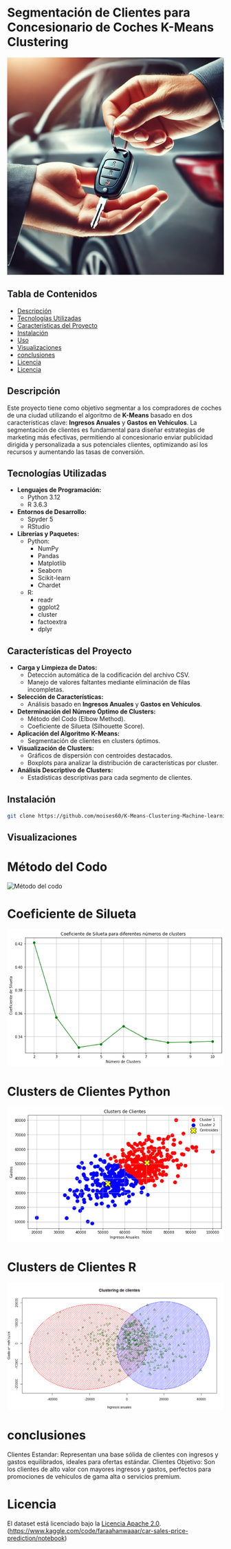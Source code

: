 # Segmentación de Clientes para Concesionario de Coches K-Means Clustering

![Logo del Proyecto](assets/logo.png)

## Tabla de Contenidos
- [Descripción](#descripción)
- [Tecnologías Utilizadas](#tecnologías-utilizadas)
- [Características del Proyecto](#características-del-proyecto)
- [Instalación](#instalación)
- [Uso](#uso)
- [Visualizaciones](#visualizaciones)
- [conclusiones](#conclusiones)
- [Licencia](#licencia)
- [Licencia](#licencia)

## Descripción

Este proyecto tiene como objetivo segmentar a los compradores de coches de una ciudad utilizando el algoritmo de **K-Means** basado en dos características clave: **Ingresos Anuales** y **Gastos en Vehículos**. 
La segmentación de clientes es fundamental para diseñar estrategias de marketing más efectivas, permitiendo al concesionario enviar publicidad dirigida y personalizada a sus potenciales clientes, optimizando así los recursos y aumentando las tasas de conversión.

## Tecnologías Utilizadas

- **Lenguajes de Programación:**
  - Python 3.12
  - R 3.6.3
- **Entornos de Desarrollo:**
  - Spyder 5
  - RStudio
- **Librerías y Paquetes:**
  - Python:
    - NumPy
    - Pandas
    - Matplotlib
    - Seaborn
    - Scikit-learn
    - Chardet
  - R:
    - readr
    - ggplot2
    - cluster
    - factoextra
    - dplyr

## Características del Proyecto

- **Carga y Limpieza de Datos:**
  - Detección automática de la codificación del archivo CSV.
  - Manejo de valores faltantes mediante eliminación de filas incompletas.
- **Selección de Características:**
  - Análisis basado en **Ingresos Anuales** y **Gastos en Vehículos**.
- **Determinación del Número Óptimo de Clusters:**
  - Método del Codo (Elbow Method).
  - Coeficiente de Silueta (Silhouette Score).
- **Aplicación del Algoritmo K-Means:**
  - Segmentación de clientes en clusters óptimos.
- **Visualización de Clusters:**
  - Gráficos de dispersión con centroides destacados.
  - Boxplots para analizar la distribución de características por cluster.
- **Análisis Descriptivo de Clusters:**
  - Estadísticas descriptivas para cada segmento de clientes.

## Instalación
```bash
git clone https://github.com/moises60/K-Means-Clustering-Machine-learning.git
```
## Visualizaciones
# Método del Codo
![Método del codo](assets/Método_del_codo.png)

# Coeficiente de Silueta
![Coeficiente de Silueta](assets/Coeficiente_Silueta.png)

# Clusters de Clientes Python
![Clusters Python](assets/Clusters.png)

# Clusters de Clientes R
![Clusters R](assets/ClustersR.png)
# conclusiones 
Clientes Estandar: Representan una base sólida de clientes con ingresos y gastos equilibrados, ideales para ofertas estándar.
Clientes Objetivo: Son los clientes de alto valor con mayores ingresos y gastos, perfectos para promociones de vehículos de gama alta o servicios premium.

# Licencia
El dataset está licenciado bajo la [Licencia Apache 2.0](LICENSE).
(https://www.kaggle.com/code/faraahanwaaar/car-sales-price-prediction/notebook)
